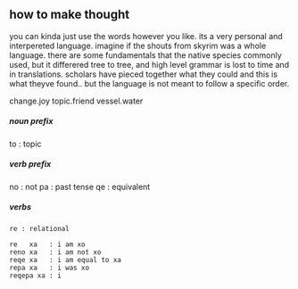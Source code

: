 ## how to make thought

you can kinda just use the words however you like.
its a very personal and interpereted language.
imagine if the shouts from skyrim was a whole language.
there are some fundamentals that the native species
commonly used, but it differered tree to tree, and
high level grammar is lost to time and in translations.
scholars have pieced together what they could and this
is what theyve found.. but the language is not meant to
follow a specific order.

change.joy topic.friend vessel.water

##### noun prefix
to : topic

##### verb prefix
no : not
pa : past tense
qe : equivalent

##### verbs
```
re : relational

re   xa   : i am xo
reno xa   : i am not xo
reqe xa   : i am equal to xa
repa xa   : i was xo
reqepa xa : i 
